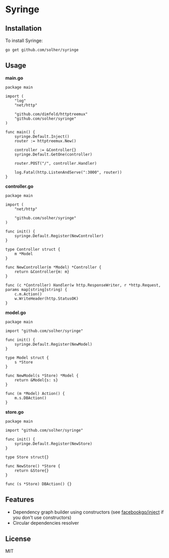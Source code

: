 # Syringe

## Installation

To install Syringe:

    go get github.com/solher/syringe

## Usage

**main.go**

```
package main

import (
	"log"
	"net/http"

	"github.com/dimfeld/httptreemux"
	"github.com/solher/syringe"
)

func main() {
	syringe.Default.Inject()
	router := httptreemux.New()

	controller := &Controller{}
	syringe.Default.GetOne(controller)

	router.POST("/", controller.Handler)

	log.Fatal(http.ListenAndServe(":3000", router))
}
```

**controller.go**

```
package main

import (
	"net/http"

	"github.com/solher/syringe"
)

func init() {
	syringe.Default.Register(NewController)
}

type Controller struct {
	m *Model
}

func NewController(m *Model) *Controller {
	return &Controller{m: m}
}

func (c *Controller) Handler(w http.ResponseWriter, r *http.Request, params map[string]string) {
	c.m.Action()
	w.WriteHeader(http.StatusOK)
}
```

**model.go**

```
package main

import "github.com/solher/syringe"

func init() {
	syringe.Default.Register(NewModel)
}

type Model struct {
	s *Store
}

func NewModel(s *Store) *Model {
	return &Model{s: s}
}

func (m *Model) Action() {
	m.s.DBAction()
}

```

**store.go**

```
package main

import "github.com/solher/syringe"

func init() {
	syringe.Default.Register(NewStore)
}

type Store struct{}

func NewStore() *Store {
	return &Store{}
}

func (s *Store) DBAction() {}

```

## Features

- Dependency graph builder using constructors (see [facebookgo/inject](https://github.com/facebookgo/inject) if you don't use constructors)
- Circular dependencies resolver

## License

MIT
